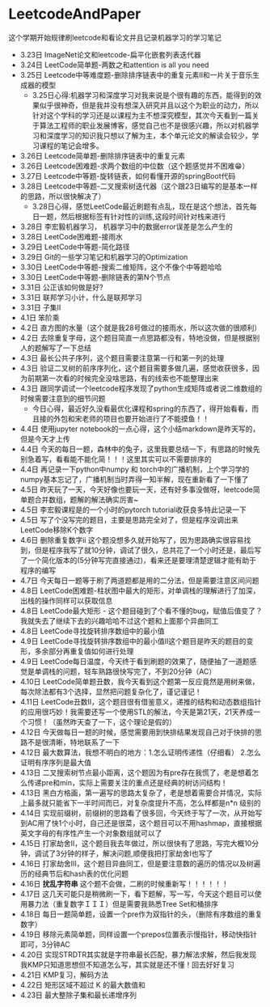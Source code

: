 # LeetcodeAndPaper
这个学期开始规律刷leetcode和看论文并且记录机器学习的学习笔记
* 3.23日 ImageNet论文和leetcode-扁平化嵌套列表迭代器
* 3.24日 LeetCode简单题-两数之和attention is all you need
* 3.25日 Leetcode中等难度题-删除排序链表中的重复元素II和一片关于音乐生成器的模型
  * 3.25日心得:机器学习和深度学习对我来说是个很有趣的东西，能得到的效果似乎很神奇，但是我并没有想深入研究并且以这个为职业的动力，所以针对这个学科的学习还是以课程为主不想深究模型，其次今天看到一篇关于算法工程师的职业发展博客，感觉自己也不是很感兴趣，所以对机器学习和深度学习的知识我只想以了解为主，本个单元论文的解读会较少，学习课程的笔记会增多。
* 3.26日 Leetcode简单题-删除排序链表中的重复元素
* 3.26日 Leetcode困难题-求两个数组的中位数（这个题感觉并不困难😁）
* 3.27日 Leetcode中等题-旋转链表，如何看懂开源的springBoot代码
* 3.28日 Leetcode中等题-二叉搜索树迭代器（这个跟23日编写的是基本一样的思路，所以很快解决了）
  * 3.28日心得，感觉LeetCode最近刷题有点乱，现在是这个想法，首先每日一题，然后根据标签有针对性的训练,这段时间针对栈来进行
* 3.28日 李宏毅机器学习， 机器学习中的数据error误差是怎么产生的
* 3.28日 LeetCode困难题-接雨水
* 3.29日 LeetCode中等题-简化路径
* 3.29日 Git的一些学习笔记和机器学习的Optimization
* 3.30日 LeetCode中等题-搜索二维矩阵，这个不像个中等题哈哈
* 3.30日 LeetCode中等题-删除链表的第N个节点
* 3.31日 公正该如何做是好?
* 3.31日 联邦学习小计，什么是联邦学习
* 3.31日 子集II
* 4.1日 笨阶乘
* 4.2日 直方图的水量（这个就是我28号做过的接雨水，所以这次做的很顺利）
* 4.2日 去除重复字母，这个题目简直一点思路都没有，特地没做，但是根据别人的题解写了一下总结
* 4.3日 最长公共子序列，这个题目需要注意第一行和第一列的处理
* 4.3日 验证二叉树的前序序列化，这个题目需要多做几遍，感觉收获很多，因为前期第一次看的时候完全没啥思路，有的线索也不能整理出来
* 4.3日 跟同学调试一个leetcode程序发现了python生成矩阵或者说二维数组的时候需要注意到的细节问题
  * 今日心得，最近好久没看最优化课程和spring的东西了，得开始看看，而且接的外包和宋老师的项目也要开始进行了不能摸鱼！！
* 4.4日 使用jupyter notebook的一点心得，这个小结markdown是昨天写的，但是今天才上传
* 4.4日 今天的每日一题，森林中的兔子，这里我要总结一下，有思路的时候先别急着写，看看能不能化简！！！这里其实可以不需要排序的
* 4.4日 再记录一下python中numpy 和 torch中的广播机制，上个学习学的numpy基本忘记了，广播机制当时弄得一知半解，现在重新看了一下懂了
* 4.5日 昨天玩了一天，今天好像也要玩一天，还有好多事没做呀，leetcode简单题合并数组，题解的解法确实厉害~
* 4.5日 李宏毅课程是的一个小时的pytorch tutorial收获良多特此记录一下
* 4.5日 写了个没写完的题目，主要是思路完全对了，但是程序没调出来LeetCode移除K个数字
* 4.6日 删除重复数字ii 这个题没想多久就开始写了，因为思路确实很容易找到，但是程序我写了就10分钟，调试了很久，总共花了一个小时还是，最后写了一个简化版本的(5分钟写完直接通过)，看来还是要理清楚逻辑才能有助于程序的编写
* 4.7日 今天每日一题等于刷了两道题都是用的二分法，但是需要注意区间问题
* 4.8日 LeetCode困难题-柱状图中最大的矩形，对单调栈的理解进行了加深，出栈的操作同样可以获取信息
* 4.8日 LeetCode最大矩形 - 这个题目碰到了个看不懂的bug，赋值后值变了？我就失去了继续下去的兴趣哈哈不过这个题和上面那个异曲同工
* 4.8日 LeetCode寻找旋转排序数组中的最小值
* 4.9日 LeetCode寻找旋转排序数组中的最小值II这个题目是昨天的题目的变形，多余部分再重复值如何进行处理
* 4.9日 LeetCode每日温度，今天终于看到刷题的效果了，随便抽了一道题感觉是单调栈的问题，轻车熟路很快写完了，不到20分钟（AC）
* 4.10日 LeetCode简单题丑数，我今天看到这个题第一反应竟然是用树来做，每次除法都有3个选择，显然把问题复杂化了，谨记谨记！
* 4.11日 LeetCode丑数II，这个题目很有借鉴意义，递推的结构和动态数组指针的应用很巧妙！我需要还写一个使用STL的解法，今天是第21天，21天养成一个习惯！（虽然昨天查了一下，这个理论是假的）
* 4.12日 今天做每日一题的时候，感觉需要用到快排结果发现自己对于快排的思路不是很清晰，特地联系了一下
* 4.12日 最大数算法，我想不明白的地方：1.怎么证明传递性（仔细看） 2.怎么证明有序序列是最大值
* 4.13日 二叉搜索树节点最小距离，这个题因为有pre存在我慌了，老是想着怎么传递pre和min，实际上需要关注的重点还是经典的树访问结构！
* 4.13日 黑白方格画，第一遍写的思路太复杂了，老是想着需要合并情况，实际上最多就只能省下一半时间而已，对复杂度提升不高，怎么样都是n\*n 级别的
* 4.14日 实现前缀树，前缀树的思路看了很多回，今天终于写了一次，从开始写 到AC用了快1个小时，自己还是很菜，这个题目可以不用hashmap，直接根据英文字母的有序性产生一个对象数组就可以了
* 4.15日 打家劫舍II，这个题目我去年做过，所以很快有了思路，写完大概10分钟，调试了3分钟的样子，解决问题,顺便我把打家劫舍I也写了
* 4.16日 打家劫舍III，这个题目异曲同工，但是要注意数的遍历的情况以及树遍历的经典节后和hash表的优化问题
* 4.16日 **扰乱字符串** 这个题不会做，二刷的时候重新写！！！！！！
* 4.17日 这几天可能只是稍微刷一下，看下题解，写一写，今天这个题目可以使用暴力法（重复数字ＩＩＩ）但是需要我熟悉Tree Set和桶排序
* 4.18日 每日一题简单题，设置一个pre作为双指针的头，（删除有序数组的重复数字）
* 4.19日 移除元素简单题，同样设置一个prepos位置表示慢指针，移动快指针即可，3分钟AC
* 4.20日 实现STRDTR其实就是字符串最长匹配，暴力解法求解，然后我发现我KMP只知道思想但不知道怎么写，其实就是还不懂！回去好好复习
* 4.21日 KMP复习，解码方法
* 4.22日 矩形区域不超过 K 的最大数值和  
* 4.23日 最大整除子集和最长递增序列
